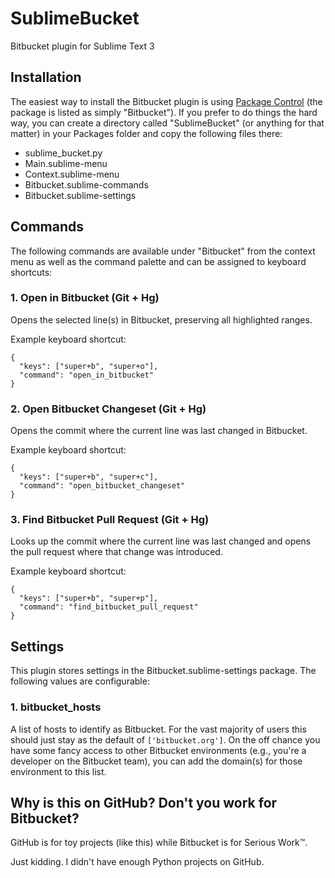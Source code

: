 # SublimeBucket

Bitbucket plugin for Sublime Text 3

## Installation

The easiest way to install the Bitbucket plugin is using [Package Control][1]
(the package is listed as simply "Bitbucket"). If you prefer to do things the
hard way, you can create a directory called "SublimeBucket" (or anything for
that matter) in your Packages folder and copy the following files there:

- sublime_bucket.py
- Main.sublime-menu
- Context.sublime-menu
- Bitbucket.sublime-commands
- Bitbucket.sublime-settings

## Commands

The following commands are available under "Bitbucket" from the context menu as
well as the command palette and can be assigned to keyboard shortcuts:

### 1. Open in Bitbucket (Git + Hg)

Opens the selected line(s) in Bitbucket, preserving all highlighted ranges.

Example keyboard shortcut:

```
{
  "keys": ["super+b", "super+o"],
  "command": "open_in_bitbucket"
}
```

### 2. Open Bitbucket Changeset (Git + Hg)

Opens the commit where the current line was last changed in Bitbucket.

Example keyboard shortcut:

```
{
  "keys": ["super+b", "super+c"],
  "command": "open_bitbucket_changeset"
}
```

### 3. Find Bitbucket Pull Request (Git + Hg)

Looks up the commit where the current line was last changed and opens the pull
request where that change was introduced.

Example keyboard shortcut:

```
{
  "keys": ["super+b", "super+p"],
  "command": "find_bitbucket_pull_request"
}
```

## Settings

This plugin stores settings in the Bitbucket.sublime-settings package. The
following values are configurable:

### 1. bitbucket_hosts

A list of hosts to identify as Bitbucket. For the vast majority of users this
should just stay as the default of `['bitbucket.org']`. On the off chance you
have some fancy access to other Bitbucket environments (e.g., you're a
developer on the Bitbucket team), you can add the domain(s) for those
environment to this list.

## Why is this on GitHub? Don't you work for Bitbucket?

GitHub is for toy projects (like this) while Bitbucket is for Serious Work™.

Just kidding. I didn't have enough Python projects on GitHub.

[1]: https://packagecontrol.io/
